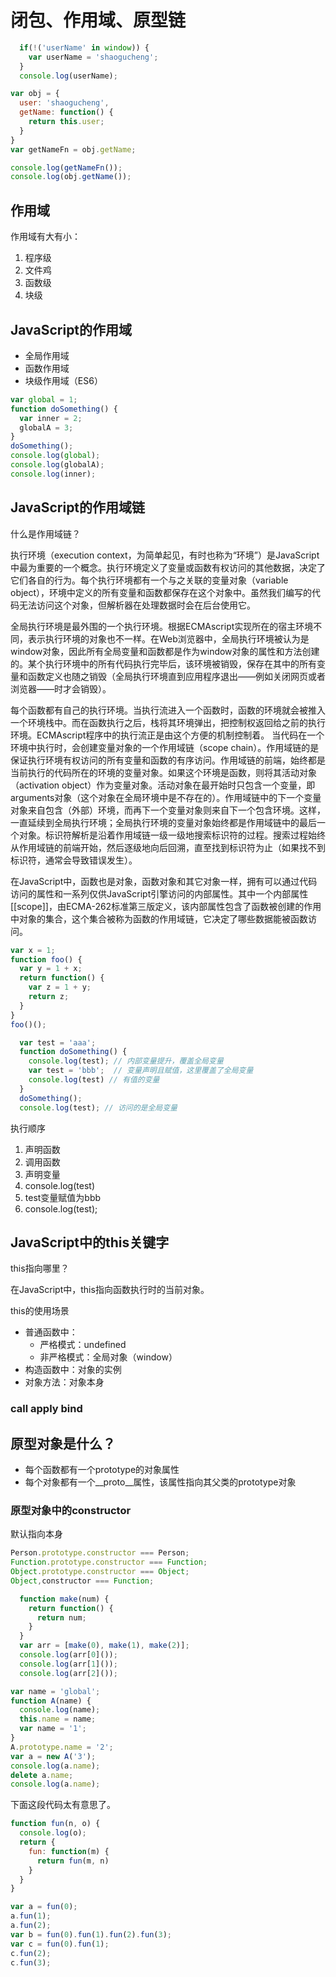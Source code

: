 # 闭包、作用域、原型链

```js
  if(!('userName' in window)) {
    var userName = 'shaogucheng';
  }
  console.log(userName);
```

```js
var obj = {
  user: 'shaogucheng',
  getName: function() {
    return this.user;
  }
}
var getNameFn = obj.getName;

console.log(getNameFn());
console.log(obj.getName());
```

## 作用域

作用域有大有小：
1. 程序级
2. 文件鸡
3. 函数级
4. 块级

## JavaScript的作用域

* 全局作用域
* 函数作用域
* 块级作用域（ES6）

```js
var global = 1;
function doSomething() {
  var inner = 2;
  globalA = 3;
}
doSomething();
console.log(global);
console.log(globalA);
console.log(inner);
```

## JavaScript的作用域链

什么是作用域链？

执行环境（execution context，为简单起见，有时也称为“环境”）是JavaScript中最为重要的一个概念。执行环境定义了变量或函数有权访问的其他数据，决定了它们各自的行为。每个执行环境都有一个与之关联的变量对象（variable object），环境中定义的所有变量和函数都保存在这个对象中。虽然我们编写的代码无法访问这个对象，但解析器在处理数据时会在后台使用它。

全局执行环境是最外围的一个执行环境。根据ECMAscript实现所在的宿主环境不同，表示执行环境的对象也不一样。在Web浏览器中，全局执行环境被认为是window对象，因此所有全局变量和函数都是作为window对象的属性和方法创建的。某个执行环境中的所有代码执行完毕后，该环境被销毁，保存在其中的所有变量和函数定义也随之销毁（全局执行环境直到应用程序退出——例如关闭网页或者浏览器——时才会销毁）。

每个函数都有自己的执行环境。当执行流进入一个函数时，函数的环境就会被推入一个环境栈中。而在函数执行之后，栈将其环境弹出，把控制权返回给之前的执行环境。ECMAscript程序中的执行流正是由这个方便的机制控制着。
当代码在一个环境中执行时，会创建变量对象的一个作用域链（scope chain）。作用域链的是保证执行环境有权访问的所有变量和函数的有序访问。作用域链的前端，始终都是当前执行的代码所在的环境的变量对象。如果这个环境是函数，则将其活动对象（activation object）作为变量对象。活动对象在最开始时只包含一个变量，即arguments对象（这个对象在全局环境中是不存在的）。作用域链中的下一个变量对象来自包含（外部）环境，而再下一个变量对象则来自下一个包含环境。这样，一直延续到全局执行环境；全局执行环境的变量对象始终都是作用域链中的最后一个对象。标识符解析是沿着作用域链一级一级地搜索标识符的过程。搜索过程始终从作用域链的前端开始，然后逐级地向后回溯，直至找到标识符为止（如果找不到标识符，通常会导致错误发生）。

在JavaScript中，函数也是对象，函数对象和其它对象一样，拥有可以通过代码访问的属性和一系列仅供JavaScript引擎访问的内部属性。其中一个内部属性[[scope]]，由ECMA-262标准第三版定义，该内部属性包含了函数被创建的作用中对象的集合，这个集合被称为函数的作用域链，它决定了哪些数据能被函数访问。

```js
var x = 1;
function foo() {
  var y = 1 + x;
  return function() {
    var z = 1 + y;
    return z;
  }
}
foo()();
```

```js
  var test = 'aaa';
  function doSomething() {
    console.log(test); // 内部变量提升，覆盖全局变量
    var test = 'bbb';  // 变量声明且赋值，这里覆盖了全局变量
    console.log(test) // 有值的变量
  }
  doSomething();
  console.log(test); // 访问的是全局变量
```

执行顺序
1. 声明函数
2. 调用函数
3. 声明变量
4. console.log(test)
5. test变量赋值为bbb
6. console.log(test);

## JavaScript中的this关键字

this指向哪里？

在JavaScript中，this指向函数执行时的当前对象。

this的使用场景

* 普通函数中：
  * 严格模式：undefined
  * 非严格模式：全局对象（window）
* 构造函数中：对象的实例
* 对象方法：对象本身

### call apply bind

## 原型对象是什么？

* 每个函数都有一个prototype的对象属性
* 每个对象都有一个__proto__属性，该属性指向其父类的prototype对象

### 原型对象中的constructor

默认指向本身

```js
Person.prototype.constructor === Person;
Function.prototype.constructor === Function;
Object.prototype.constructor === Object;
Object,constructor === Function;
```

```js
  function make(num) {
    return function() {
      return num;
    }
  }
  var arr = [make(0), make(1), make(2)];
  console.log(arr[0]());
  console.log(arr[1]());
  console.log(arr[2]());
```

```js
var name = 'global';
function A(name) {
  console.log(name);
  this.name = name;
  var name = '1';
}
A.prototype.name = '2';
var a = new A('3');
console.log(a.name);
delete a.name;
console.log(a.name);
```

下面这段代码太有意思了。

```js
function fun(n, o) {
  console.log(o);
  return {
    fun: function(m) {
      return fun(m, n)
    }
  }
}

var a = fun(0);
a.fun(1);
a.fun(2);
var b = fun(0).fun(1).fun(2).fun(3);
var c = fun(0).fun(1);
c.fun(2);
c.fun(3);
```